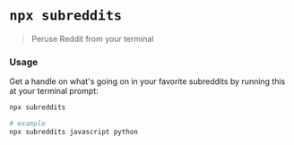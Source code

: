 # `npx subreddits`

> Peruse Reddit from your terminal

### Usage

Get a handle on what's going on in your favorite subreddits by running this at your terminal prompt:

``` sh
npx subreddits

# example
npx subreddits javascript python
```